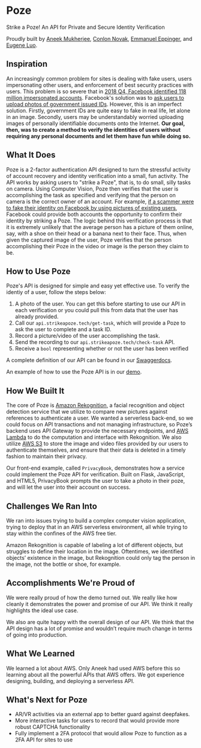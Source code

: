 # Poze
Strike a Poze! An API for Private and Secure Identity Verification

Proudly built by [Aneek Mukherjee](https://aneekm.com), [Conlon Novak](https://conlonnovak.com), [Emmanuel Eppinger](https://eppi.ng), and [Eugene Luo](https://eyluo.github.io).


## Inspiration
An increasingly common problem for sites is dealing with fake users, users impersonating other users, and enforcement of best security practices with users. This problem is so severe that in [2018 Q4, Facebook identified 118 million impersonated accounts](https://www.nytimes.com/2019/01/30/technology/facebook-fake-accounts.html). Facebook's solution was to [ask users to upload photos of government issued IDs](https://kmph.com/news/local/facebook-is-asking-people-to-submit-their-ids-to-prove-their-accounts-are-real). However, this is an imperfect solution. Firstly, government IDs are quite easy to fake in real life, let alone in an image. Secondly, users may be understandably worried uploading images of personally identifiable documents onto the Internet. **Our goal, then, was to create a method to verify the identities of users without requiring any personal documents and let them have fun while doing so.**

## What It Does
Poze is a 2-factor authentication API designed to turn the stressful activity of account recovery and identity verification into a small, fun activity. The API works by asking users to "strike a Poze", that is, to do small, silly tasks on camera. Using Computer Vision, Poze then verifies that the user is accomplishing the task as specified and verifying that the person on camera is the correct owner of an account. For example, [if a scammer were to fake their identity on Facebook by using pictures of existing users](https://www.nytimes.com/2019/07/28/technology/facebook-military-scam.html), Facebook could provide both accounts the opportunity to confirm their identity by striking a Poze. The logic behind this verification process is that it is extremely unlikely that the average person has a picture of them online, say, with a shoe on their head or a banana next to their face. Thus, when given the captured image of the user, Poze verifies that the person accomplishing their Poze in the video or image is the person they claim to be.

## How to Use Poze
Poze's API is designed for simple and easy yet effective use. To verify the identiy of a user, follow the steps below:

1. A photo of the user. You can get this before starting to use our API in each verification or you could pull this from data that the user has already provided.
2. Call our `api.strikeapoze.tech/get-task`, which will provide a Poze to ask the user to complete and a task ID.
3. Record a picture/video of the user accomplishing the task.
4. Send the recording to our `api.strikeapoze.tech/check-task` API.
5. Receive a `bool` representing whether or not the user has been verified

A complete definition of our API can be found in our [Swaggerdocs](http://eppi.ng/pennapps-xx/swagger/).

An example of how to use the Poze API is in our [demo](https://github.com/eppingere/pennapps-xx/tree/master/flask_demo_site3). 


## How We Built It
The core of Poze is [Amazon Rekognition](https://aws.amazon.com/rekognition/), a facial recognition and object detection service that we utilize to compare new pictures against references to authenticate a user. We wanted a serverless back-end, so we could focus on API transactions and not managing infrastructure, so Poze’s backend uses API Gateway to provide the necessary endpoints, and [AWS Lambda](https://aws.amazon.com/lambda/) to do the computation and interface with Rekognition. We also utilize [AWS S3](https://aws.amazon.com/s3/) to store the image and video files provided by our users to authenticate themselves, and ensure that their data is deleted in a timely fashion to maintain their privacy.

Our front-end example, called `PrivacyBook`, demonstrates how a service could implement the Poze API for verification. Built on Flask, JavaScript, and HTML5, PrivacyBook prompts the user to take a photo in their poze, and will let the user into their account on success.

## Challenges We Ran Into
We ran into issues trying to build a complex computer vision application, trying to deploy that in an AWS serverless environment, all while trying to stay within the confines of the AWS free tier. 

Amazon Rekognition is capable of labeling a lot of different objects, but struggles to define their location in the image. Oftentimes, we identified objects’ existence in the image, but Rekognition could only tag the person in the image, not the bottle or shoe, for example.

## Accomplishments We're Proud of
We were really proud of how the demo turned out. We really like how cleanly it demonstrates the power and promise of our API. We think it really highlights the ideal use case.

We also are quite happy with the overall design of our API. We think that the API design has a lot of promise and wouldn’t require much change in terms of going into production. 

## What We Learned
We learned a lot about AWS. Only Aneek had used AWS before this so learning about all the powerful APIs that AWS offers. We got experience designing, building, and deploying a serverless API.

## What's Next for Poze
* AR/VR activities via an external app to better guard against deepfakes.
* More interactive tasks for users to record that would provide more robust CAPTCHA functionality
* Fully implement a 2FA protocol that would allow Poze to function as a 2FA API for sites to use

